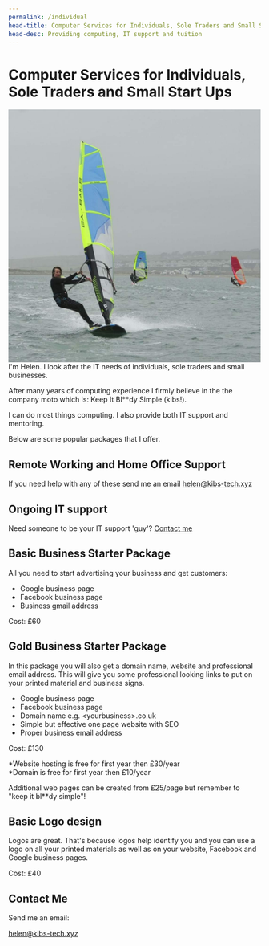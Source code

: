 ```yaml
---
permalink: /individual
head-title: Computer Services for Individuals, Sole Traders and Small Start Ups
head-desc: Providing computing, IT support and tuition
---
```


# Computer Services for Individuals, Sole Traders and Small Start Ups

<img class="avatar" src="/avatar.jpg" style="float:left; margin-right:1.5rem" />
I'm Helen. I look after the
IT needs of individuals, sole traders and small 
businesses.

After many years of computing experience I 
firmly believe in the the company moto 
which is: Keep It Bl**dy Simple (kibs!).


I can do most things computing. I also
provide both IT support and mentoring. 


Below are some popular packages that I offer.

## Remote Working and Home Office Support
If you need help with any of these send 
me an email [helen@kibs-tech.xyz](mailto:helen@kibs-tech.xyz)



## Ongoing IT support
Need someone to be your IT support 'guy'? 
<a href="#contact">Contact me</a>


## Basic Business Starter Package
All you need to start advertising your business 
and get customers: 

 - Google business page 
 - Facebook business page
 - Business gmail address
 
Cost: £60

## Gold Business Starter Package
In this package you will also get a domain 
name, website and professional email address.
This will give you some professional looking
 links to put on your printed material and 
business signs.

- Google business page 
- Facebook business page
- Domain name e.g. &lt;yourbusiness&gt;.co.uk
- Simple but effective one page website with SEO
- Proper business email address

Cost: £130

*Website hosting is free for first year then £30/year <br />
*Domain is free for first year then £10/year

Additional web pages can be created from 
£25/page but remember to "keep it bl**dy simple"!


## Basic Logo design
Logos are great. That's because logos help 
identify you and you can use a logo on all your
 printed materials as well as on your website,
 Facebook and Google business pages.

Cost: £40


## Contact Me
Send me an email:

helen@kibs-tech.xyz


